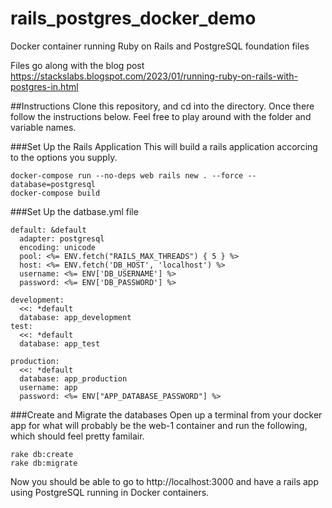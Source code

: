 # rails_postgres_docker_demo
Docker container running Ruby on Rails and PostgreSQL foundation files

Files go along with the blog post
https://stackslabs.blogspot.com/2023/01/running-ruby-on-rails-with-postgres-in.html

##Instructions
Clone this repository, and cd into the directory. Once there follow the instructions below.
Feel free to play around with the folder and variable names. 

###Set Up the Rails Application
This will build a rails application accorcing to the options you supply.
```
docker-compose run --no-deps web rails new . --force --database=postgresql
docker-compose build
```

###Set Up the datbase.yml file
```
default: &default
  adapter: postgresql
  encoding: unicode
  pool: <%= ENV.fetch("RAILS_MAX_THREADS") { 5 } %>
  host: <%= ENV.fetch('DB_HOST', 'localhost') %>
  username: <%= ENV['DB_USERNAME'] %>
  password: <%= ENV['DB_PASSWORD'] %>

development:
  <<: *default
  database: app_development
test:
  <<: *default
  database: app_test

production:
  <<: *default
  database: app_production
  username: app
  password: <%= ENV["APP_DATABASE_PASSWORD"] %>
  ```
  ###Create and Migrate the databases
  Open up a terminal from your docker app for what will probably be the web-1 container and run the following, which should feel pretty familair. 
  ```
  rake db:create
  rake db:migrate
  ```
  
  Now you should be able to go to http://localhost:3000 and have a rails app using PostgreSQL running in Docker containers.
  


